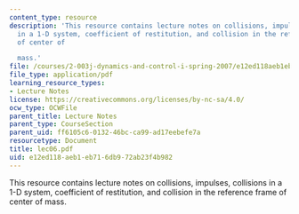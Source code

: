 ```yaml
---
content_type: resource
description: 'This resource contains lecture notes on collisions, impulses, collisions
  in a 1-D system, coefficient of restitution, and collision in the reference frame
  of center of

  mass.'
file: /courses/2-003j-dynamics-and-control-i-spring-2007/e12ed118aeb1eb716db972ab23f4b982_lec06.pdf
file_type: application/pdf
learning_resource_types:
- Lecture Notes
license: https://creativecommons.org/licenses/by-nc-sa/4.0/
ocw_type: OCWFile
parent_title: Lecture Notes
parent_type: CourseSection
parent_uid: ff6105c6-0132-46bc-ca99-ad17eebefe7a
resourcetype: Document
title: lec06.pdf
uid: e12ed118-aeb1-eb71-6db9-72ab23f4b982
---
```

This resource contains lecture notes on collisions, impulses, collisions in a 1-D system, coefficient of restitution, and collision in the reference frame of center of
mass.